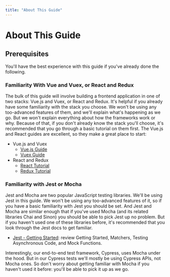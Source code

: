 ```yaml
---
title: "About This Guide"
---
```


# About This Guide

## Prerequisites

You'll have the best experience with this guide if you've already done the following.

### Familiarity With Vue and Vuex, or React and Redux

The bulk of this guide will involve building a frontend application in one of two stacks: Vue.js and Vuex, or React and Redux. It's helpful if you already have some familiarity with the stack you choose. We won't be using any too-advanced features of them, and we'll explain what's happening as we go. But we won't explain everything about how the frameworks work or why. Because of that, if you don't already know the stack you'll choose, it's recommended that you go through a basic tutorial on them first. The Vue.js and React guides are excellent, so they make a great place to start:

- Vue.js and Vuex
  - [Vue.js Guide](https://vuejs.org/v2/guide/)
  - [Vuex Guide](https://vuex.vuejs.org/guide/)
- React and Redux
  - [React Tutorial](https://reactjs.org/tutorial/tutorial.html)
  - [Redux Tutorial](https://redux.js.org/basics/basic-tutorial)

### Familiarity with Jest or Mocha

Jest and Mocha are two popular JavaScript testing libraries. We'll be using Jest in this guide. We won't be using any too-advanced features of it, so if you have a basic familiarity with Jest you should be set. And Jest and Mocha are similar enough that if you've used Mocha (and its related libraries Chai and Sinon) you should be able to pick Jest up no problem. But if you haven't used one of these libraries before, it's recommended that you look through the Jest docs to get familiar.

- [Jest - Getting Started](https://jestjs.io/docs/en/getting-started): review Getting Started, Matchers, Testing Asynchronous Code, and Mock Functions.

Interestingly, our end-to-end test framework, Cypress, uses Mocha under the hood. But in our Cypress tests we'll mostly be using Cypress APIs, not Mocha ones. So don't worry about getting familiar with Mocha if you haven't used it before: you'll be able to pick it up as we go.
